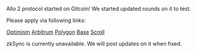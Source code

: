 Allo 2 protocol started on Gitcoin! We started updated rounds on it to test. 

Please apply via following links:

[Optimism](https://builder.gitcoin.co/#/chains/10/rounds/7)
[Arbitrum](https://builder.gitcoin.co/#/chains/42161/rounds/12)
[Polygon](https://builder.gitcoin.co/#/chains/137/rounds/5)
[Base](https://builder.gitcoin.co/#/chains/8453/rounds/5)
[Scroll](https://builder.gitcoin.co/#/chains/534352/rounds/3)

zkSync is currently unavailable. We will post updates on it when fixed.
